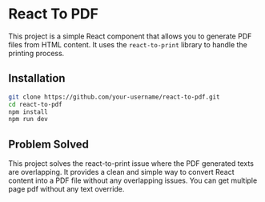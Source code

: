 # React To PDF

This project is a simple React component that allows you to generate PDF files from HTML content. It uses the `react-to-print` library to handle the printing process.

## Installation

```bash
git clone https://github.com/your-username/react-to-pdf.git
cd react-to-pdf
npm install
npm run dev
```

## Problem Solved 
This project solves the react-to-print issue where the PDF generated texts are overlapping. It provides a clean and simple way to convert React content into a PDF file without any overlapping issues. You can get multiple page pdf without any text override.


